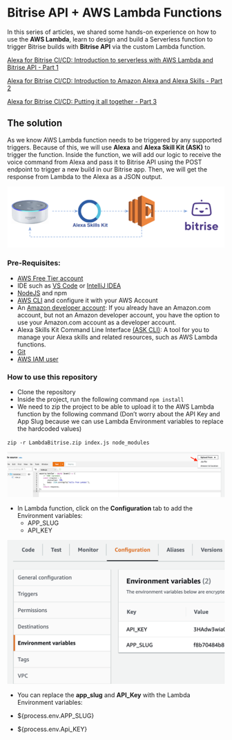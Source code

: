 # Bitrise API + AWS Lambda Functions

In this series of articles, we shared some hands-on experience on how to use the **AWS Lambda**, learn to design and build a Serverless function to trigger Bitrise builds with **Bitrise API** via the custom Lambda function.

[Alexa for Bitrise CI/CD: Introduction to serverless with AWS Lambda and Bitrise API - Part 1](https://blog.bitrise.io/post/alexa-for-bitrise-ci-cd-introduction-to-serverless-with-aws-lambda-and-bitrise-api-part-1)


[Alexa for Bitrise CI/CD: Introduction to Amazon Alexa and Alexa Skills - Part 2](https://blog.bitrise.io/post/alexa-for-bitrise-ci-cd-introduction-to-amazon-alexa-and-alexa-skills-part-2)


[Alexa for Bitrise CI/CD: Putting it all together - Part 3](https://blog.bitrise.io/post/alexa-for-bitrise-ci-cd-part-3)

## The solution
As we know AWS Lambda function needs to be triggered by any supported triggers. Because of this, we will use **Alexa** and **Alexa Skill Kit (ASK)** to trigger the function. Inside the function, we will add our logic to receive the voice command from Alexa and pass it to Bitrise API using the POST endpoint to trigger a new build in our Bitrise app. Then, we will get the response from Lambda to the Alexa as a JSON output. 

![design](/images/design.png)

### Pre-Requisites: 

- [AWS Free Tier account](https://portal.aws.amazon.com/billing/signup)
- IDE such as [VS Code](https://code.visualstudio.com/download) or [IntelliJ IDEA](https://www.jetbrains.com/idea/)
- [NodeJS](https://nodejs.org/en/) and npm
- [AWS CLI](https://docs.aws.amazon.com/cli/latest/userguide/getting-started-install.html) and configure it with your AWS Account
- An [Amazon developer account](http://developer.amazon.com/): If you already have an Amazon.com account, but not an Amazon developer account, you have the option to use your Amazon.com account as a developer account.
- Alexa Skills Kit Command Line Interface [(ASK CLI)](https://developer.amazon.com/en-US/docs/alexa/smapi/quick-start-alexa-skills-kit-command-line-interface.html): A tool for you to manage your Alexa skills and related resources, such as AWS Lambda functions.
- [Git](https://git-scm.com/)
- [AWS IAM user](https://console.aws.amazon.com/iam/)
 
### How to use this repository
- Clone the repository
- Inside the project, run the following command `npm install`
- We need to zip the project to be able to upload it to the AWS Lambda function by the following command (Don’t worry about the API Key and App Slug because we can use Lambda Environment variables to replace the hardcoded values) 

`zip -r LambdaBitrise.zip index.js node_modules` 

![upload](/images/upload.png)

- In Lambda function, click on the **Configuration** tab to add the Environment variables: 
  - APP_SLUG
  - API_KEY

![upload](/images/config.png)

- You can replace the **app_slug** and **API_Key** with the Lambda Environment variables:

 - ${process.env.APP_SLUG}
 - ${process.env.Api_KEY}